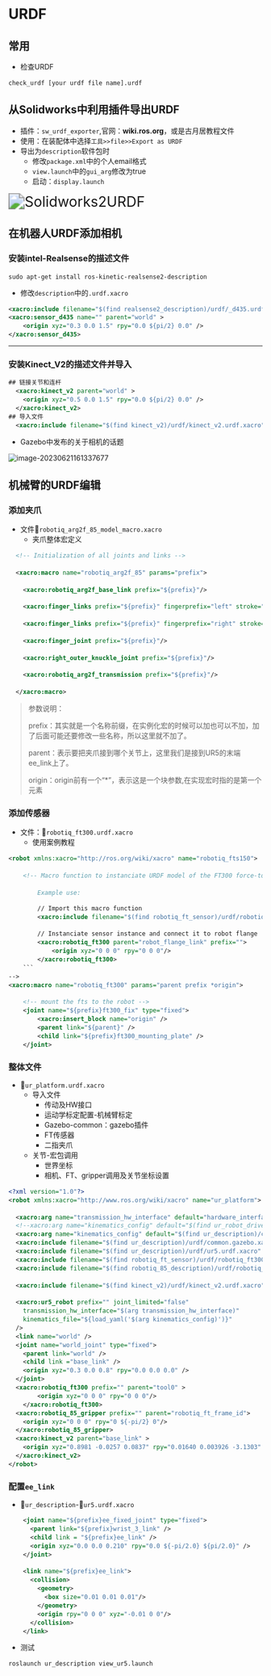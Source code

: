 # URDF

## 常用

- 检查URDF

``` shell
check_urdf [your urdf file name].urdf
```



## 从Solidworks中利用插件导出URDF

- 插件：`sw_urdf_exporter`,官网：__wiki.ros.org__，或是古月居教程文件
- 使用：在装配体中选择`工具>>file>>Export as URDF`
- 导出为`description`软件包时
  - 修改`package.xml`中的个人email格式
  - `view.launch`中的`gui_arg`修改为true
  - 启动：`display.launch`

<img src="F:\百度同步\BaiduSyncdisk\0.files\1.软件过程文件\0.Workspace\1.项目\1.ROS\0.必读\图库\image-20230809110750601.png" alt="Solidworks2URDF" style="zoom:200%;" />

## 在机器人URDF添加相机

### 安装intel-Realsense的描述文件

```shell
sudo apt-get install ros-kinetic-realsense2-description
```

- 修改`description`中的`.urdf.xacro`

````xml
<xacro:include filename="$(find realsense2_description)/urdf/_d435.urdf.xacro" />
<xacro:sensor_d435 name="" parent="world" >
    <origin xyz="0.3 0.0 1.5" rpy="0.0 ${pi/2} 0.0" />
</xacro:sensor_d435>
````

----

### 安装Kinect_V2的描述文件并导入

```xml
## 链接关节和连杆
  <xacro:kinect_v2 parent="world" >
    <origin xyz="0.5 0.0 1.5" rpy="0.0 ${pi/2} 0.0" />
  </xacro:kinect_v2>
## 导入文件
  <xacro:include filename="$(find kinect_v2)/urdf/kinect_v2.urdf.xacro" />
```

- Gazebo中发布的关于相机的话题

![image-20230621161337677](..\..\..\..\assets\54_image-20230621161337677.png)

## 机械臂的URDF编辑

### 添加夹爪

- 文件:page_facing_up:`robotiq_arg2f_85_model_macro.xacro`
  - 夹爪整体宏定义

```xml
  <!-- Initialization of all joints and links -->

  <xacro:macro name="robotiq_arg2f_85" params="prefix">

    <xacro:robotiq_arg2f_base_link prefix="${prefix}"/>

    <xacro:finger_links prefix="${prefix}" fingerprefix="left" stroke="85"/>

    <xacro:finger_links prefix="${prefix}" fingerprefix="right" stroke="85"/>

    <xacro:finger_joint prefix="${prefix}"/>

    <xacro:right_outer_knuckle_joint prefix="${prefix}"/>

    <xacro:robotiq_arg2f_transmission prefix="${prefix}"/>

  </xacro:macro>
```

> 参数说明：
>
> prefix：其实就是一个名称前缀，在实例化宏的时候可以加也可以不加，加了后面可能还要修改一些名称，所以这里就不加了。
>
> parent：表示要把夹爪接到哪个关节上，这里我们是接到UR5的末端ee_link上了。
>
> origin：origin前有一个“*”，表示这是一个块参数,在实现宏时指的是第一个元素

### 添加传感器

- 文件：:page_facing_up:`robotiq_ft300.urdf.xacro`
  - 使用案例教程

```xml
<robot xmlns:xacro="http://ros.org/wiki/xacro" name="robotiq_fts150">

    <!-- Macro function to instanciate URDF model of the FT300 force-torque sensor with mounting plate

        Example use: 
```
~~~xml
        // Import this macro function
        <xacro:include filename="$(find robotiq_ft_sensor)/urdf/robotiq_ft300.urdf.xacro" />
        
        // Instanciate sensor instance and connect it to robot flange
        <xacro:robotiq_ft300 parent="robot_flange_link" prefix="">
            <origin xyz="0 0 0" rpy="0 0 0"/> 
        </xacro:robotiq_ft300>
    ```
-->
<xacro:macro name="robotiq_ft300" params="parent prefix *origin">

    <!-- mount the fts to the robot -->
    <joint name="${prefix}ft300_fix" type="fixed">
        <xacro:insert_block name="origin" />
        <parent link="${parent}" />
        <child link="${prefix}ft300_mounting_plate" />
    </joint>
~~~


### 整体文件

- :page_facing_up:`ur_platform.urdf.xacro`
  - 导入文件
    - 传动及HW接口
    - 运动学标定配置-机械臂标定
    - Gazebo-common：gazebo插件
    - FT传感器
    - 二指夹爪
  - 关节-宏包调用
    - 世界坐标
    - 相机、FT、gripper调用及关节坐标设置

```xml
<?xml version="1.0"?>
<robot xmlns:xacro="http://www.ros.org/wiki/xacro" name="ur_platform">

  <xacro:arg name="transmission_hw_interface" default="hardware_interface/PositionJointInterface"/>
  <!--xacro:arg name="kinematics_config" default="$(find ur_robot_driver)/calibration/my_robot_calibration.yaml"/-->
  <xacro:arg name="kinematics_config" default="$(find ur_description)/config/ur5_default.yaml"/>
  <xacro:include filename="$(find ur_description)/urdf/common.gazebo.xacro" />
  <xacro:include filename="$(find ur_description)/urdf/ur5.urdf.xacro" />
  <xacro:include filename="$(find robotiq_ft_sensor)/urdf/robotiq_ft300.urdf.xacro" />
  <xacro:include filename="$(find robotiq_85_description)/urdf/robotiq_85_gripper.urdf.xacro" />

  <xacro:include filename="$(find kinect_v2)/urdf/kinect_v2.urdf.xacro" />

  <xacro:ur5_robot prefix="" joint_limited="false"
    transmission_hw_interface="$(arg transmission_hw_interface)"
    kinematics_file="${load_yaml('$(arg kinematics_config)')}"
  />
  <link name="world" />
  <joint name="world_joint" type="fixed">
    <parent link="world" />
    <child link ="base_link" />
    <origin xyz="0.3 0.0 0.8" rpy="0.0 0.0 0.0" />
  </joint>
  <xacro:robotiq_ft300 prefix="" parent="tool0" >
		<origin xyz="0 0 0" rpy="0 0 0"/> 
	</xacro:robotiq_ft300>
  <xacro:robotiq_85_gripper prefix="" parent="robotiq_ft_frame_id">
    <origin xyz="0 0 0" rpy="0 ${-pi/2} 0"/>
  </xacro:robotiq_85_gripper>
  <xacro:kinect_v2 parent="base_link" >
    <origin xyz="0.8981 -0.0257 0.0837" rpy="0.01640 0.003926 -3.1303" />
  </xacro:kinect_v2>
</robot>
```

### 配置`ee_link`

- :file_folder:`ur_description`-:page_facing_up:`ur5.urdf.xacro`

```xml
    <joint name="${prefix}ee_fixed_joint" type="fixed">
      <parent link="${prefix}wrist_3_link" />
      <child link = "${prefix}ee_link" />
      <origin xyz="0.0 0.0 0.210" rpy="0.0 ${-pi/2.0} ${pi/2.0}" />
    </joint>

    <link name="${prefix}ee_link">
      <collision>
        <geometry>
          <box size="0.01 0.01 0.01"/>
        </geometry>
        <origin rpy="0 0 0" xyz="-0.01 0 0"/>
      </collision>
    </link>
```

- 测试

```shell
roslaunch ur_description view_ur5.launch
```

